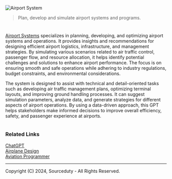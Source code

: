 ![Airport System](https://github.com/user-attachments/assets/f02d0506-007c-4b77-aeae-a09a37fc0b1a)

> Plan, develop and simulate airport systems and programs.

#

[Airport Systems](https://chatgpt.com/g/g-L5RvxMrNr-airport-system) specializes in planning, developing, and optimizing airport systems and operations. It provides insights and recommendations for designing efficient airport logistics, infrastructure, and management strategies. By simulating various scenarios related to air traffic control, passenger flow, and resource allocation, it helps identify potential challenges and solutions to enhance airport performance. The focus is on ensuring smooth and safe operations while adhering to industry regulations, budget constraints, and environmental considerations.

The system is designed to assist with technical and detail-oriented tasks such as developing air traffic management plans, optimizing terminal layouts, and improving ground handling processes. It can suggest simulation parameters, analyze data, and generate strategies for different aspects of airport operations. By using a data-driven approach, this GPT helps stakeholders make informed decisions to improve overall efficiency, safety, and passenger experience at airports.

#
### Related Links

[ChatGPT](https://github.com/sourceduty/ChatGPT)
<br>
[Airplane Design](https://github.com/sourceduty/Airplane_Design)
<br>
[Aviation Programmer](https://github.com/sourceduty/Aviation_Progammer)

***
Copyright (C) 2024, Sourceduty - All Rights Reserved.
